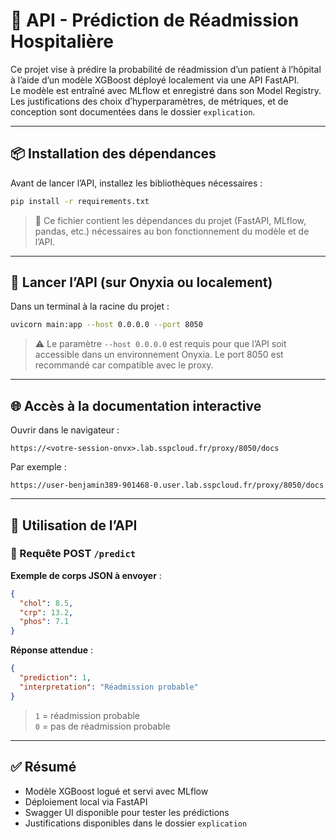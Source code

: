 
# 🏥 API - Prédiction de Réadmission Hospitalière

Ce projet vise à prédire la probabilité de réadmission d’un patient à l’hôpital à l’aide d’un modèle XGBoost déployé localement via une API FastAPI.  
Le modèle est entraîné avec MLflow et enregistré dans son Model Registry.  
Les justifications des choix d’hyperparamètres, de métriques, et de conception sont documentées dans le dossier `explication`.

---

## 📦 Installation des dépendances

Avant de lancer l’API, installez les bibliothèques nécessaires :

```bash
pip install -r requirements.txt
```

> 📌 Ce fichier contient les dépendances du projet (FastAPI, MLflow, pandas, etc.) nécessaires au bon fonctionnement du modèle et de l’API.

---

## 🚀 Lancer l’API (sur Onyxia ou localement)

Dans un terminal à la racine du projet :

```bash
uvicorn main:app --host 0.0.0.0 --port 8050
```

> ⚠️ Le paramètre `--host 0.0.0.0` est requis pour que l’API soit accessible dans un environnement Onyxia. Le port 8050 est recommandé car compatible avec le proxy.

---

## 🌐 Accès à la documentation interactive

Ouvrir dans le navigateur :

```
https://<votre-session-onvx>.lab.sspcloud.fr/proxy/8050/docs
```

Par exemple :
```
https://user-benjamin389-901468-0.user.lab.sspcloud.fr/proxy/8050/docs
```

---

## 🧪 Utilisation de l’API

### 🔹 Requête POST `/predict`

**Exemple de corps JSON à envoyer** :

```json
{
  "chol": 8.5,
  "crp": 13.2,
  "phos": 7.1
}
```

**Réponse attendue** :

```json
{
  "prediction": 1,
  "interpretation": "Réadmission probable"
}
```

> `1` = réadmission probable  
> `0` = pas de réadmission probable

---

## ✅ Résumé

- Modèle XGBoost logué et servi avec MLflow
- Déploiement local via FastAPI
- Swagger UI disponible pour tester les prédictions
- Justifications disponibles dans le dossier `explication`

